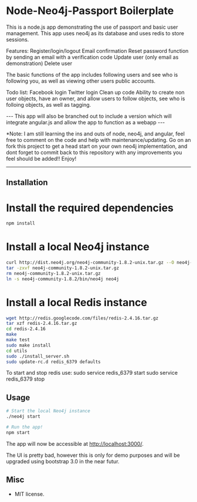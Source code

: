 # Node-Neo4j-Passport Boilerplate

This is a node.js app demonstrating the use of passport and basic user management. This app uses neo4j as its database and uses redis to store sessions. 

Features: 
Register/login/logout
Email confirmation
Reset password function by sending an email with a verification code
Update user (only email as demonstration)
Delete user

The basic functions of the app includes following users and see who is following you, as well as viewing other users public accounts.

Todo list:
Facebook login
Twitter login
Clean up code
Ability to create non user objects, have an owner, and allow users to follow objects, see who is folloing objects, as well as tagging.

--- This app will also be branched out to include a version which will integrate angular.js and allow the app to function as a webapp ---

*Note: I am still learning the ins and outs of node, neo4j, and angular, feel free to comment on the code and help with maintenance/updating. Go on an fork this project to get a head start on your own neo4j implementation, and dont forget to commit back to this repository with any improvements you feel should be added!! Enjoy!

-------------------

## Installation

# Install the required dependencies
```bash
npm install
```
# Install a local Neo4j instance
```bash
curl http://dist.neo4j.org/neo4j-community-1.8.2-unix.tar.gz --O neo4j-community-1.8.2-unix.tar.gz
tar -zxvf neo4j-community-1.8.2-unix.tar.gz
rm neo4j-community-1.8.2-unix.tar.gz
ln -s neo4j-community-1.8.2/bin/neo4j neo4j
```
# Install a local Redis instance
```bash
wget http://redis.googlecode.com/files/redis-2.4.16.tar.gz
tar xzf redis-2.4.16.tar.gz
cd redis-2.4.16
make
make test
sudo make install
cd utils
sudo ./install_server.sh
sudo update-rc.d redis_6379 defaults
```
To start and stop redis use: 
	sudo service redis_6379 start
	sudo service redis_6379 stop


## Usage

```bash
# Start the local Neo4j instance
./neo4j start

# Run the app!
npm start
```

The app will now be accessible at [http://localhost:3000/](http://localhost:3000/).

The UI is pretty bad, however this is only for demo purposes and will be upgraded using bootstrap 3.0 in the near futur. 


## Misc

- MIT license.


